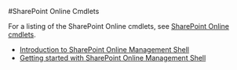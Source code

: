 #SharePoint Online Cmdlets

For a listing of the SharePoint Online cmdlets, see [SharePoint Online cmdlets](../../sharepoint-ps/sharepoint-online/sharepoint-online.md).

* [Introduction to SharePoint Online Management Shell](introduction-sharepoint-online-management-shell.md)
* [Getting started with SharePoint Online Management Shell](connect-sharepoint-online.md)
